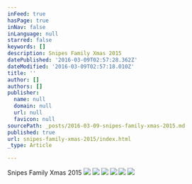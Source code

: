 ```yaml
---
inFeed: true
hasPage: true
inNav: false
inLanguage: null
starred: false
keywords: []
description: Snipes Family Xmas 2015
datePublished: '2016-03-09T02:57:28.362Z'
dateModified: '2016-03-09T02:57:18.010Z'
title: ''
author: []
authors: []
publisher:
  name: null
  domain: null
  url: null
  favicon: null
sourcePath: _posts/2016-03-09-snipes-family-xmas-2015.md
published: true
url: snipes-family-xmas-2015/index.html
_type: Article

---
```

Snipes Family Xmas 2015
![](https://the-grid-user-content.s3-us-west-2.amazonaws.com/6c7462a1-f934-4d81-8de0-c3a57a8eeaca.jpg)
![](https://the-grid-user-content.s3-us-west-2.amazonaws.com/6c792618-0185-47a9-9b7c-3bd4d6d515fd.jpg)
![](https://the-grid-user-content.s3-us-west-2.amazonaws.com/fdec5009-e21c-455b-911e-f409e04eec9b.jpg)
![](https://the-grid-user-content.s3-us-west-2.amazonaws.com/7f4dd833-4798-4ef2-8263-409595855c4b.jpg)
![](https://the-grid-user-content.s3-us-west-2.amazonaws.com/663aa2d2-b8d5-4180-95c2-d63194f673ba.jpg)
![](https://the-grid-user-content.s3-us-west-2.amazonaws.com/ce0c3128-8215-4b76-9ec8-66fe1e815c15.jpg)